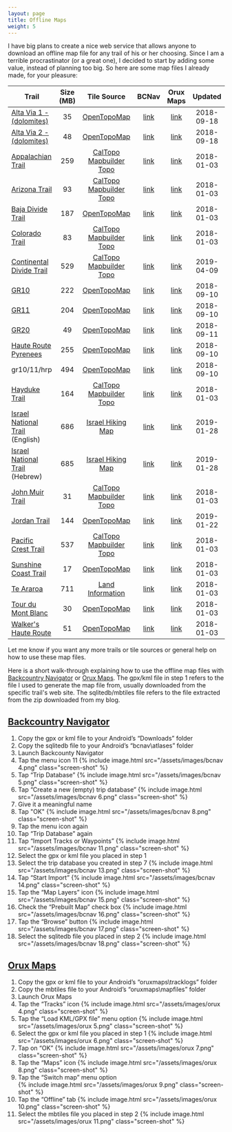 ```yaml
---
layout: page
title: Offline Maps
weight: 5
---
```


I have big plans to create a nice web service that allows anyone to download an
offline map file for any trail of his or her choosing. Since I am a terrible
procrastinator (or a great one), I decided to start by adding some value,
instead of planning too big. So here are some map files I already made, for your
pleasure:

| Trail                                  | Size (MB) |          Tile Source           |            BCNav            |         Orux Maps          |  Updated   |
| -------------------------------------- | :-------: | :----------------------------: | :-------------------------: | :------------------------: | :--------: |
| [Alta Via 1 - (dolomites)][av1d]       |    35     |       [OpenTopoMap][otm]       |     [link][av1d-bcnav]      |     [link][av1d-orux]      | 2018-09-18 |
| [Alta Via 2 - (dolomites)][av2d]       |    48     |       [OpenTopoMap][otm]       |     [link][av2d-bcnav]      |     [link][av2d-orux]      | 2018-09-18 |
| [Appalachian Trail][at]                |    259    | [CalTopo Mapbuilder Topo][mbt] |      [link][at-bcnav]       |      [link][at-orux]       | 2018-01-03 |
| [Arizona Trail][azt]                   |    93     | [CalTopo Mapbuilder Topo][mbt] |      [link][azt-bcnav]      |      [link][azt-orux]      | 2018-01-03 |
| [Baja Divide Trail][bdt]               |    187    |       [OpenTopoMap][otm]       |      [link][bdt-bcnav]      |      [link][bdt-orux]      | 2018-01-03 |
| [Colorado Trail][ct]                   |    83     | [CalTopo Mapbuilder Topo][mbt] |      [link][ct-bcnav]       |      [link][ct-orux]       | 2018-01-03 |
| [Continental Divide Trail][cdt]        |    529    | [CalTopo Mapbuilder Topo][mbt] |      [link][cdt-bcnav]      |      [link][cdt-orux]      | 2019-04-09 |
| [GR10][gr10]                           |    222    |       [OpenTopoMap][otm]       |     [link][gr10-bcnav]      |     [link][gr10-orux]      | 2018-09-10 |
| [GR11][gr11]                           |    204    |       [OpenTopoMap][otm]       |     [link][gr11-bcnav]      |     [link][gr11-orux]      | 2018-09-10 |
| [GR20][gr20]                           |    49     |       [OpenTopoMap][otm]       |     [link][gr20-bcnav]      |     [link][gr20-orux]      | 2018-09-11 |
| [Haute Route Pyrenees][hrp]            |    255    |       [OpenTopoMap][otm]       |      [link][hrp-bcnav]      |      [link][hrp-orux]      | 2018-09-10 |
| gr10/11/hrp                            |    494    |       [OpenTopoMap][otm]       | [link][gr10-gr11-hrp-bcnav] | [link][gr10-gr11-hrp-orux] | 2018-09-10 |
| [Hayduke Trail][hdt]                   |    164    | [CalTopo Mapbuilder Topo][mbt] |      [link][hdt-bcnav]      |      [link][hdt-orux]      | 2018-01-03 |
| [Israel National Trail][int] (English) |    686    |    [Israel Hiking Map][ihm]    |    [link][int-bcnav-en]     |    [link][int-orux-en]     | 2019-01-28 |
| [Israel National Trail][int] (Hebrew)  |    685    |    [Israel Hiking Map][ihm]    |    [link][int-bcnav-he]     |    [link][int-orux-he]     | 2019-01-28 |
| [John Muir Trail][jmt]                 |    31     | [CalTopo Mapbuilder Topo][mbt] |      [link][jmt-bcnav]      |      [link][jmt-orux]      | 2018-01-03 |
| [Jordan Trail][jt]                     |    144    |       [OpenTopoMap][otm]       |      [link][jt-bcnav]       |      [link][jt-orux]       | 2019-01-22 |
| [Pacific Crest Trail][pct]             |    537    | [CalTopo Mapbuilder Topo][mbt] |      [link][pct-bcnav]      |      [link][pct-orux]      | 2018-01-03 |
| [Sunshine Coast Trail][sct]            |    17     |       [OpenTopoMap][otm]       |      [link][sct-bcnav]      |      [link][sct-orux]      | 2018-01-03 |
| [Te Araroa][ta]                        |    711    |    [Land Information][linz]    |      [link][ta-bcnav]       |      [link][ta-orux]       | 2018-01-03 |
| [Tour du Mont Blanc][tmb]              |    30     |       [OpenTopoMap][otm]       |      [link][tmb-bcnav]      |      [link][tmb-orux]      | 2018-01-03 |
| [Walker's Haute Route][whr]            |    51     |       [OpenTopoMap][otm]       |      [link][whr-bcnav]      |      [link][whr-orux]      | 2018-01-03 |

Let me know if you want any more trails or tile sources or general help on how
to use these map files.

Here is a short walk-through explaining how to use the offline map files with
[Backcountry Navigator](#backcountry-navigator) or [Orux Maps](#orux-maps). The
gpx/kml file in step 1 refers to the file I used to generate the map file from,
usually downloaded from the specific trail's web site. The sqlitedb/mbtiles file
refers to the file extracted from the zip downloaded from my blog.

## [Backcountry Navigator]

1.  Copy the gpx or kml file to your Android’s “Downloads” folder
1.  Copy the sqlitedb file to your Android’s “bcnav\atlases” folder
1.  Launch Backcounty Navigator
1.  Tap the menu icon 11 {% include image.html src="/assets/images/bcnav 4.png"
    class="screen-shot" %}
1.  Tap “Trip Database” {% include image.html src="/assets/images/bcnav 5.png"
    class="screen-shot" %}
1.  Tap “Create a new (empty) trip database” {% include image.html
    src="/assets/images/bcnav 6.png" class="screen-shot" %}
1.  Give it a meaningful name
1.  Tap "OK" {% include image.html src="/assets/images/bcnav 8.png"
    class="screen-shot" %}
1.  Tap the menu icon again
1.  Tap “Trip Database” again
1.  Tap “Import Tracks or Waypoints” {% include image.html
    src="/assets/images/bcnav 11.png" class="screen-shot" %}
1.  Select the gpx or kml file you placed in step 1
1.  Select the trip database you created in step 7 {% include image.html
    src="/assets/images/bcnav 13.png" class="screen-shot" %}
1.  Tap “Start Import” {% include image.html src="/assets/images/bcnav 14.png"
    class="screen-shot" %}
1.  Tap the “Map Layers” icon {% include image.html src="/assets/images/bcnav
    15.png" class="screen-shot" %}
1.  Check the “Prebuilt Map” check box {% include image.html
    src="/assets/images/bcnav 16.png" class="screen-shot" %}
1.  Tap the “Browse” button {% include image.html src="/assets/images/bcnav
    17.png" class="screen-shot" %}
1.  Select the sqlitedb file you placed in step 2 {% include image.html
    src="/assets/images/bcnav 18.png" class="screen-shot" %}

## [Orux Maps]

1.  Copy the gpx or kml file to your Android’s “oruxmaps\tracklogs” folder
1.  Copy the mbtiles file to your Android’s “oruxmaps\mapfiles” folder
1.  Launch Orux Maps
1.  Tap the “Tracks” icon {% include image.html src="/assets/images/orux 4.png"
    class="screen-shot" %}
1.  Tap the “Load KML/GPX file” menu option {% include image.html
    src="/assets/images/orux 5.png" class="screen-shot" %}
1.  Select the gpx or kml file you placed in step 1 {% include image.html
    src="/assets/images/orux 6.png" class="screen-shot" %}
1.  Tap on “OK” {% include image.html src="/assets/images/orux 7.png"
    class="screen-shot" %}
1.  Tap the “Maps” icon {% include image.html src="/assets/images/orux 8.png"
    class="screen-shot" %}
1.  Tap the “Switch map” menu option  
    {% include image.html src="/assets/images/orux 9.png" class="screen-shot" %}
1.  Tap the “Offline” tab {% include image.html src="/assets/images/orux 10.png"
    class="screen-shot" %}
1.  Select the mbtiles file you placed in step 2 {% include image.html
    src="/assets/images/orux 11.png" class="screen-shot" %}

[av1d]: https://hiking.waymarkedtrails.org/#route?id=177743
[av1d-bcnav]: https://storage.googleapis.com/atgardner/AV1%20Dolomites%20-%20OpenTopoMaps%20-%201-15%20-%20BCNav.zip
[av1d-orux]: https://storage.googleapis.com/atgardner/AV1%20Dolomites%20-%20OpenTopoMaps%20-%201-15%20-%20Orux.zip
[av2d]: https://hiking.waymarkedtrails.org/#route?id=404914
[av2d-bcnav]: https://storage.googleapis.com/atgardner/AV2%20Dolomites%20-%20OpenTopoMaps%20-%201-15%20-%20BCNav.zip
[av2d-orux]: https://storage.googleapis.com/atgardner/AV2%20Dolomites%20-%20OpenTopoMaps%20-%201-15%20-%20Orux.zip
[at]: http://www.appalachiantrail.org/home/explore-the-trail
[at-bcnav]: https://storage.googleapis.com/atgardner/Appalachian%20Trail%20-%20CalTopo%20MapBuilder%20Topo%20-%208-15%20-%20BCNav.zip
[at-orux]: https://storage.googleapis.com/atgardner/Appalachian%20Trail%20-%20CalTopo%20MapBuilder%20Topo%20-%208-15%20-%20Orux.zip
[azt]: http://www.aztrail.org/interactive_map.php
[azt-bcnav]: https://storage.googleapis.com/atgardner/Arizona%20Trail%20-%20CalTopo%20MapBuilder%20Topo%20-%208-15%20-%20BCNav.zip
[azt-orux]: https://storage.googleapis.com/atgardner/Arizona%20Trail%20-%20CalTopo%20MapBuilder%20Topo%20-%208-15%20-%20Orux.zip
[bdt]: https://bajadivide.com/mapping/
[bdt-bcnav]: https://storage.googleapis.com/atgardner/Baja%20Divide%20Trail%20-%20OpenTopoMap%20-%201-15%20-%20BCNav.zip
[bdt-orux]: https://storage.googleapis.com/atgardner/Baja%20Divide%20Trail%20-%20OpenTopoMap%20-%201-15%20-%20Orux.zip
[ct]: http://bearcreeksurvey.com/but_ct_waypoints.htm
[ct-bcnav]: https://storage.googleapis.com/atgardner/Colorado%20Trail%20-%20CalTopo%20MapBuilder%20Topo%20-%208-15%20-%20BCNav.zip
[ct-orux]: https://storage.googleapis.com/atgardner/Colorado%20Trail%20-%20CalTopo%20MapBuilder%20Topo%20-%208-15%20-%20Orux.zip
[cdt]: http://continentaldividetrail.org/cdt-data/
[cdt-bcnav]: https://storage.googleapis.com/atgardner/Continental%20Divide%20Trail%20-%20CalTopo%20MapBuilder%20Topo%20-%207-15%20-%20BCNav.zip
[cdt-orux]: https://storage.googleapis.com/atgardner/Continental%20Divide%20Trail%20-%20CalTopo%20MapBuilder%20Topo%20-%207-15%20-%20Orux.zip
[gr10]: https://hiking.waymarkedtrails.org/#route?id=7411272
[gr10-bcnav]: https://storage.googleapis.com/atgardner/GR10%20-%20OpenTopoMap%20-%201-15%20-%20BCNav.zip
[gr10-orux]: https://storage.googleapis.com/atgardner/GR10%20-%20OpenTopoMap%20-%201-15%20-%20Orux.zip
[gr11]: https://hiking.waymarkedtrails.org/#route?id=380905
[gr11-bcnav]: https://storage.googleapis.com/atgardner/GR11%20-%20OpenTopoMap%20-%201-15%20-%20BCNav.zip
[gr11-orux]: https://storage.googleapis.com/atgardner/GR11%20-%20OpenTopoMap%20-%201-15%20-%20Orux.zip
[gr20]: https://hiking.waymarkedtrails.org/#route?id=101692
[gr20-bcnav]: https://storage.googleapis.com/atgardner/GR20%20-%20OpenTopoMap%20-%201-15%20-%20BCNav.zip
[gr20-orux]: https://storage.googleapis.com/atgardner/GR20%20-%20OpenTopoMap%20-%201-15%20-%20Orux.zip
[gr10-gr11-hrp-bcnav]: https://storage.googleapis.com/atgardner/GR10%2C%20GR11%2C%20HRP%20-%20OpenTopoMap%20-%201-15%20-%20BCNav.zip
[gr10-gr11-hrp-orux]: https://storage.googleapis.com/atgardner/GR10%2C%20GR11%2C%20HRP%20-%20OpenTopoMap%20-%201-15%20-%20Orux.zip
[hrp]: https://hiking.waymarkedtrails.org/#route?id=2018553
[hrp-bcnav]: https://storage.googleapis.com/atgardner/HRP%20-%20OpenTopoMap%20-%201-15%20-%20BCNav.zip
[hrp-orux]: https://storage.googleapis.com/atgardner/HRP%20-%20OpenTopoMap%20-%201-15%20-%20Orux.zip
[hdt]: http://www.hayduketrail.org/Maps.html
[hdt-bcnav]: https://storage.googleapis.com/atgardner/Hayduke%20Trail%20-%20CalTopo%20MapBuilder%20Topo%20-%208-15%20-%20BCNav.zip
[hdt-orux]: https://storage.googleapis.com/atgardner/Hayduke%20Trail%20-%20CalTopo%20MapBuilder%20Topo%20-%208-15%20-%20Orux.zip
[int]: https://hiking.waymarkedtrails.org/#route?id=282071
[int-bcnav-en]: https://storage.googleapis.com/atgardner/INT%20-%20Israel%20Hiking%20Map%2C%20en%20-%207-15%20-%20BCNav.zip
[int-orux-en]: https://storage.googleapis.com/atgardner/INT%20-%20Israel%20Hiking%20Map%2C%20en%20-%207-15%20-%20Orux.zip
[int-bcnav-he]: https://storage.googleapis.com/atgardner/INT%20-%20Israel%20Hiking%20Map%2C%20he%20-%207-15%20-%20BCNav.zip
[int-orux-he]: https://storage.googleapis.com/atgardner/INT%20-%20Israel%20Hiking%20Map%2C%20he%20-%207-15%20-%20Orux.zip
[jmt]: https://hiking.waymarkedtrails.org/#route?id=1244828
[jmt-bcnav]: https://storage.googleapis.com/atgardner/John%20Muir%20Trail%20-%20CalTopo%20MapBuilder%20Topo%20-%201-15%20-%20BCNav.zip
[jmt-orux]: https://storage.googleapis.com/atgardner/John%20Muir%20Trail%20-%20CalTopo%20MapBuilder%20Topo%20-%201-15%20-%20Orux.zip
[jt]: https://jordantrail.org/planning-your-trip/maps-gps/
[jt-bcnav]: https://storage.googleapis.com/atgardner/JT%20-%20OpenTopoMaps-c%20-%201-15%20-%20BCNav.zip
[jt-orux]: https://storage.googleapis.com/atgardner/JT%20-%20OpenTopoMaps-c%20-%201-15%20-%20Orux.zip
[pct]: https://www.pctmap.net/google/
[pct-bcnav]: https://storage.googleapis.com/atgardner/Pacific%20Crest%20Trail%20-%20CalTopo%20MapBuilder%20Topo%20-%208-15%20-%20BCNav.zip
[pct-orux]: https://storage.googleapis.com/atgardner/Pacific%20Crest%20Trail%20-%20CalTopo%20MapBuilder%20Topo%20-%208-15%20-%20Orux.zip
[sct]: https://hiking.waymarkedtrails.org/#route?id=7406716
[sct-bcnav]: https://storage.googleapis.com/atgardner/Sunshine%20Coast%20Trail%20-%20OpenTopoMap%20-%201-15%20-%20BCNav.zip
[sct-orux]: https://storage.googleapis.com/atgardner/Sunshine%20Coast%20Trail%20-%20OpenTopoMap%20-%201-15%20-%20Orux.zip
[ta]: https://www.teararoa.org.nz/downloads/
[ta-bcnav]: https://storage.googleapis.com/atgardner/Te%20Araroa%20-%20NZ%20Topo50%20-%200-15%20-%20BCNav.zip
[ta-orux]: https://storage.googleapis.com/atgardner/Te%20Araroa%20-%20NZ%20Topo50%20-%200-15%20-%20Orux.zip
[tmb]: https://hiking.waymarkedtrails.org/#route?id=6436417
[tmb-bcnav]: https://storage.googleapis.com/atgardner/Tour%20du%20Mont%20Blanc%20-%20OpenTopoMap%20-%201-15%20-%20BCNav.zip
[tmb-orux]: https://storage.googleapis.com/atgardner/Tour%20du%20Mont%20Blanc%20-%20OpenTopoMap%20-%201-15%20-%20Orux.zip
[whr]: https://hiking.waymarkedtrails.org/#route?id=7383151
[whr-bcnav]: https://storage.googleapis.com/atgardner/Walker's%20Haute%20Route%20-%20OpenTopoMap%20-%201-15%20-%20BCNav.zip
[whr-orux]: https://storage.googleapis.com/atgardner/Walker's%20Haute%20Route%20-%20OpenTopoMap%20-%201-15%20-%20Orux.zip
[otm]: https://hiking.waymarkedtrails.org/
[mbt]: https://caltopo.com/map.html#b=mbt
[ihm]: https://israelhiking.osm.org.il/
[linz]: https://www.topomap.co.nz/
[backcountry navigator]: http://backcountrynavigator.com/
[orux maps]: http://www.oruxmaps.com/
